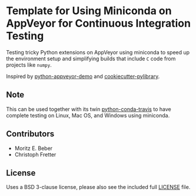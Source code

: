 # Template for Using Miniconda on AppVeyor for Continuous Integration Testing

Testing tricky Python extensions on AppVeyor using miniconda to speed up the environment setup and simplifying builds that include `C` code from projects like `numpy`.

Inspired by [python-appveyor-demo](https://github.com/ogrisel/python-appveyor-demo) and [cookiecutter-pylibrary](https://github.com/ionelmc/cookiecutter-pylibrary).

## Note

This can be used together with its twin [python-conda-travis](https://github.com/Midnighter/python-conda-travis) to have complete testing on Linux, Mac OS, and Windows using miniconda.

## Contributors

* Moritz E. Beber
* Christoph Fretter

## License

Uses a BSD 3-clause license, please also see the included full [LICENSE](LICENSE) file.
